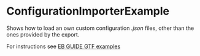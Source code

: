 ﻿# ConfigurationImporterExample

Shows how to load an own custom configuration _.json_ files, other than the ones provided by the export.

For instructions see [EB GUIDE GTF examples](../../readme.md)
